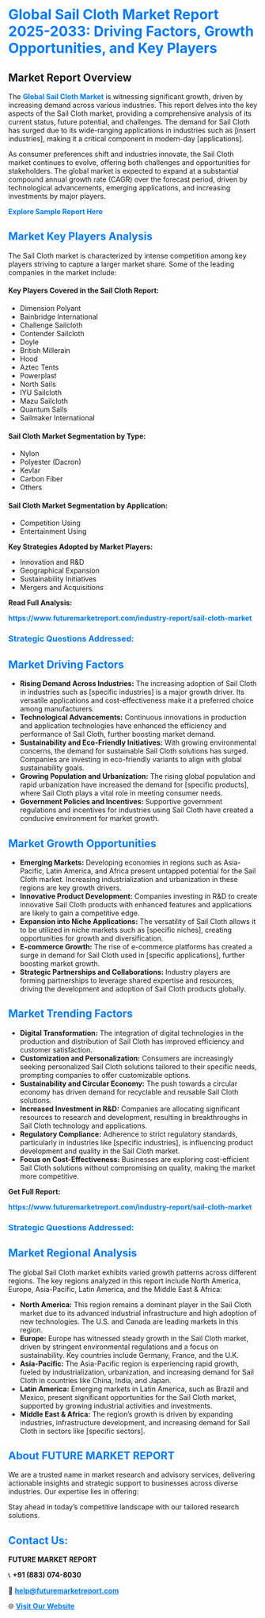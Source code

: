 <h1 style="color: #007BFF;">Global Sail Cloth Market Report 2025-2033: Driving Factors, Growth Opportunities, and Key Players</h1>

<section id="overview">
<h2>Market Report Overview</h2>
<p>The <a href="https://www.futuremarketreport.com/industry-report/sail-cloth-market" style="color: #007BFF; text-decoration: none;"><strong>Global Sail Cloth Market</strong></a> is witnessing significant growth, driven by increasing demand across various industries. This report delves into the key aspects of the Sail Cloth market, providing a comprehensive analysis of its current status, future potential, and challenges. The demand for Sail Cloth has surged due to its wide-ranging applications in industries such as [insert industries], making it a critical component in modern-day [applications].</p>
<p>As consumer preferences shift and industries innovate, the Sail Cloth market continues to evolve, offering both challenges and opportunities for stakeholders. The global market is expected to expand at a substantial compound annual growth rate (CAGR) over the forecast period, driven by technological advancements, emerging applications, and increasing investments by major players.</p>
</section>

<section id="overview">
<p><a href="https://www.futuremarketreport.com/request-sample/reportId=64323" style="color: #007BFF; text-decoration: none;"><strong>Explore Sample Report Here</strong></a></p>
</section>

<section id="key-players">
<h2 style="color: #007BFF;">Market Key Players Analysis</h2>
<p>The Sail Cloth market is characterized by intense competition among key players striving to capture a larger market share. Some of the leading companies in the market include:</p>
<h4>Key Players Covered in the Sail Cloth Report:</h4>
<ul><li>Dimension Polyant</li><li>Bainbridge International</li><li>Challenge Sailcloth</li><li>Contender Sailcloth</li><li>Doyle</li><li>British Millerain</li><li>Hood</li><li>Aztec Tents</li><li>Powerplast</li><li>North Sails</li><li>IYU Sailcloth</li><li>Mazu Sailcloth</li><li>Quantum Sails</li><li>Sailmaker International</li></ul>
<h4>Sail Cloth Market Segmentation by Type:</h4>
<ul><li>Nylon</li><li>Polyester (Dacron)</li><li>Kevlar</li><li>Carbon Fiber</li><li>Others</li></ul>

<h4>Sail Cloth Market Segmentation by Application:</h4>
<ul><li>Competition Using</li><li>Entertainment Using</li></ul>
<p><strong>Key Strategies Adopted by Market Players:</strong></p>
<ul>
<li>Innovation and R&D</li>
<li>Geographical Expansion</li>
<li>Sustainability Initiatives</li>
<li>Mergers and Acquisitions</li>
</ul>
</section>

<section>
<p><strong>Read Full Analysis: </strong></p><a href="https://www.futuremarketreport.com/industry-report/sail-cloth-market" style="color: #007BFF; text-decoration: none;"><strong>https://www.futuremarketreport.com/industry-report/sail-cloth-market</strong></a>
<h3 style="color: #007BFF;">Strategic Questions Addressed:</h3>
</section>

<section id="driving-factors">
<h2 style="color: #007BFF;">Market Driving Factors</h2>
<ul>
<li><strong>Rising Demand Across Industries:</strong> The increasing adoption of Sail Cloth in industries such as [specific industries] is a major growth driver. Its versatile applications and cost-effectiveness make it a preferred choice among manufacturers.</li>
<li><strong>Technological Advancements:</strong> Continuous innovations in production and application technologies have enhanced the efficiency and performance of Sail Cloth, further boosting market demand.</li>
<li><strong>Sustainability and Eco-Friendly Initiatives:</strong> With growing environmental concerns, the demand for sustainable Sail Cloth solutions has surged. Companies are investing in eco-friendly variants to align with global sustainability goals.</li>
<li><strong>Growing Population and Urbanization:</strong> The rising global population and rapid urbanization have increased the demand for [specific products], where Sail Cloth plays a vital role in meeting consumer needs.</li>
<li><strong>Government Policies and Incentives:</strong> Supportive government regulations and incentives for industries using Sail Cloth have created a conducive environment for market growth.</li>
</ul>
</section>

<section id="growth-opportunities">
<h2 style="color: #007BFF;">Market Growth Opportunities</h2>
<ul>
<li><strong>Emerging Markets:</strong> Developing economies in regions such as Asia-Pacific, Latin America, and Africa present untapped potential for the Sail Cloth market. Increasing industrialization and urbanization in these regions are key growth drivers.</li>
<li><strong>Innovative Product Development:</strong> Companies investing in R&D to create innovative Sail Cloth products with enhanced features and applications are likely to gain a competitive edge.</li>
<li><strong>Expansion into Niche Applications:</strong> The versatility of Sail Cloth allows it to be utilized in niche markets such as [specific niches], creating opportunities for growth and diversification.</li>
<li><strong>E-commerce Growth:</strong> The rise of e-commerce platforms has created a surge in demand for Sail Cloth used in [specific applications], further boosting market growth.</li>
<li><strong>Strategic Partnerships and Collaborations:</strong> Industry players are forming partnerships to leverage shared expertise and resources, driving the development and adoption of Sail Cloth products globally.</li>
</ul>
</section>

<section id="trending-factors">
<h2 style="color: #007BFF;">Market Trending Factors</h2>
<ul>
<li><strong>Digital Transformation:</strong> The integration of digital technologies in the production and distribution of Sail Cloth has improved efficiency and customer satisfaction.</li>
<li><strong>Customization and Personalization:</strong> Consumers are increasingly seeking personalized Sail Cloth solutions tailored to their specific needs, prompting companies to offer customizable options.</li>
<li><strong>Sustainability and Circular Economy:</strong> The push towards a circular economy has driven demand for recyclable and reusable Sail Cloth solutions.</li>
<li><strong>Increased Investment in R&D:</strong> Companies are allocating significant resources to research and development, resulting in breakthroughs in Sail Cloth technology and applications.</li>
<li><strong>Regulatory Compliance:</strong> Adherence to strict regulatory standards, particularly in industries like [specific industries], is influencing product development and quality in the Sail Cloth market.</li>
<li><strong>Focus on Cost-Effectiveness:</strong> Businesses are exploring cost-efficient Sail Cloth solutions without compromising on quality, making the market more competitive.</li>
</ul>
</section>

<section>
<p><strong>Get Full Report: </strong></p><a href="https://www.futuremarketreport.com/industry-report/sail-cloth-market" style="color: #007BFF; text-decoration: none;"><strong>https://www.futuremarketreport.com/industry-report/sail-cloth-market</strong></a>
<h3 style="color: #007BFF;">Strategic Questions Addressed:</h3>
</section>


<section id="regional-analysis">
<h2 style="color: #007BFF;">Market Regional Analysis</h2>
<p>The global Sail Cloth market exhibits varied growth patterns across different regions. The key regions analyzed in this report include North America, Europe, Asia-Pacific, Latin America, and the Middle East & Africa:</p>
<ul>
<li><strong>North America:</strong> This region remains a dominant player in the Sail Cloth market due to its advanced industrial infrastructure and high adoption of new technologies. The U.S. and Canada are leading markets in this region.</li>
<li><strong>Europe:</strong> Europe has witnessed steady growth in the Sail Cloth market, driven by stringent environmental regulations and a focus on sustainability. Key countries include Germany, France, and the U.K.</li>
<li><strong>Asia-Pacific:</strong> The Asia-Pacific region is experiencing rapid growth, fueled by industrialization, urbanization, and increasing demand for Sail Cloth in countries like China, India, and Japan.</li>
<li><strong>Latin America:</strong> Emerging markets in Latin America, such as Brazil and Mexico, present significant opportunities for the Sail Cloth market, supported by growing industrial activities and investments.</li>
<li><strong>Middle East & Africa:</strong> The region’s growth is driven by expanding industries, infrastructure development, and increasing demand for Sail Cloth in sectors like [specific sectors].</li>
</ul>
</section>

<footer>
<h2 style="color: #007BFF;">About FUTURE MARKET REPORT</h2>
<p>We are a trusted name in market research and advisory services, delivering actionable insights and strategic support to businesses across diverse industries. Our expertise lies in offering:</p>

<p>Stay ahead in today’s competitive landscape with our tailored research solutions.</p>

<h2 style="color: #007BFF;">Contact Us:</h2>
<p><strong>FUTURE MARKET REPORT</strong></p>
<p>📞 <strong>+91 (883) 074-8030</strong></p>
<p>📧 <strong><a href="mailto:help@futuremarketreport.com" style="color: #007BFF;">help@futuremarketreport.com</a></strong></p>
<p>🌐 <strong><a href="https://www.futuremarketreport.com/" style="color: #007BFF;">Visit Our Website</a></strong></p>
</footer>